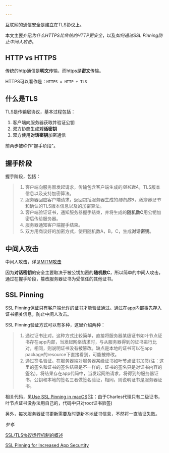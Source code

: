 ```yaml
---

---
```

互联网的通信安全是建立在TLS协议上。

本文主要介绍*为什么HTTPS比传统的HTTP更安全*，以及*如何通过SSL Pinning防止中间人攻击*。



## HTTP vs HTTPS

传统的http通信是**明文**传输，而https是**密文**传输。

HTTPS可以看作是：`HTTPS = HTTP + TLS`



## 什么是TLS

TLS是传输层协议，基本过程包括：

1. 客户端向服务器获取并验证公钥
2. 双方协商生成**对话密钥**
3. 双方使用**对话密钥**加密通信



前两步被称作"握手阶段"。



## 握手阶段

握手阶段，包括：

>1. 客户端向服务器发起请求，传输包含客户端生成的*随机数A*，TLS版本信息以及支持加密算法。
>2. 服务器回应客户端请求，返回包括服务器生成的*随机数B*，*服务器证书*和确认的TLS版本信息以及的加密算法。
>3. 客户端验证证书，通知服务器握手结束，并将生成的**随机数C**用公钥加密后传给服务器。
>4. 服务器通知客户端握手结束。
>5. 双方用商议好的加密方式，使用随机数A，B，C，生成**对话密钥**。



## 中间人攻击

中间人攻击，详见[MITM攻击][]

因为**对话密钥**的安全主要取决于被公钥加密的**随机数C**，所以简单的中间人攻击，通过在握手阶段，篡改服务器证书为受信任的其他证书。



## SSL Pinning

SSL Pinning保证只有客户端允许的证书才能验证通过。通过在app内部事先存入证书相关信息，防止中间人攻击。

SSL Pinning验证方式可以有多种，这里介绍两种：

> 1. 通过证书比对。这种方式比较简单，直接将服务器某级证书如叶节点证书存在app内部，当发起网络请求时，与从服务器得到的证书进行比对，相同，则说明证书没有被篡改。缺点是本地的证书可以在app package的resource下直接看到，可能被修改。
> 2. 通过签名验证。在服务器端对服务器某级证书如叶节点证书加签(注：这里的签名和证书的签名结果是不一样的，证书的签名只是对证书内容的签名)，将结果存在app代码中，当发起网络请求，将得到的服务器证书，公钥和本地的签名三者做签名验证，相同，则说明证书是服务器证书。

相关代码，见[Use SSL Pinning in macOS][](注：由于Charles代理只有二级证书，叶节点证书没办法用自己的，代码中只对root证书验签)

另外，每次服务器证书更新需要及时更新本地证书信息，不然将一直验证失败。



*参考:*

[SSL/TLS协议运行机制的概述](http://www.ruanyifeng.com/blog/2014/02/ssl_tls.html)

[SSL Pinning for Increased App Securtity](https://possiblemobile.com/2013/03/ssl-pinning-for-increased-app-security/)

[MITM攻击]: http://www.jianshu.com/p/a825de42ccbc
[Use SSL Pinning in macOS]: https://github.com/346285234/CQSSLPinning